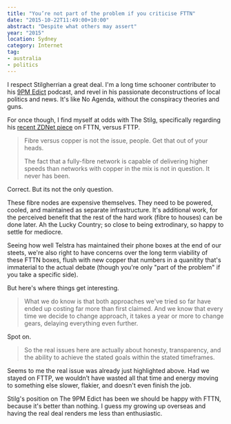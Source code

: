 ```yaml
---
title: "You’re not part of the problem if you criticise FTTN"
date: "2015-10-22T11:49:00+10:00"
abstract: "Despite what others may assert"
year: "2015"
location: Sydney
category: Internet
tag:
- australia
- politics
---
```

I respect Stilgherrian a great deal. I'm a long time schooner contributer to his [9PM Edict](https://stilgherrian.com/the_9pm_edict/) podcast, and revel in his passionate deconstructions of local politics and news. It's like No Agenda, without the conspiracy theories and guns.

For once though, I find myself at odds with The Stilg, specifically regarding his [recent ZDNet piece](http://www.zdnet.com/article/yes-of-course-the-nbn-is-buying-copper-but-so-what/) on FTTN, versus FTTP.

> Fibre versus copper is not the issue, people. Get that out of your heads.
> 
> The fact that a fully-fibre network is capable of delivering higher speeds than networks with copper in the mix is not in question. It never has been.

Correct. But its not the only question.

These fibre nodes are expensive themselves. They need to be powered, cooled, and maintained as separate infrastructure. It's additional work, for the perceived benefit that the rest of the hard work (fibre to houses) can be done later. Ah the Lucky Country; so close to being extrodinary, so happy to settle for mediocre.

Seeing how well Telstra has maintained their phone boxes at the end of our steets, we're also right to have concerns over the long term viability of these FTTN boxes, flush with new copper that numbers in a quanitity that's immaterial to the actual debate (though you're only "part of the problem" if you take a specific side).

But here's where things get interesting.

> What we do know is that both approaches we've tried so far have ended up costing far more than first claimed. And we know that every time we decide to change approach, it takes a year or more to change gears, delaying everything even further.

Spot on.

> So the real issues here are actually about honesty, transparency, and the ability to achieve the stated goals within the stated timeframes.

Seems to me the real issue was already just highlighted above. Had we stayed on FTTP, we wouldn’t have wasted all that time and energy moving to something else slower, flakier, and doesn't even finish the job. 

Stilg's position on The 9PM Edict has been we should be happy with FTTN, because it's better than nothing. I guess my growing up overseas and having the real deal renders me less than enthusiastic.

